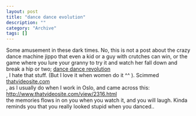 ```yaml
--- 
layout: post 
title: "dance dance evolution"
description: ""
category: "Archive"
tags: []
---  
```

Some amusement in these dark times. No, this is not a post about the crazy dance machine jippo that even a kid or a guy with crutches can win, or the game where you lure your granny to try it and watch her fall down and break a hip or two; <a href="http://en.wikipedia.org/wiki/Dance_Dance_Revolution">dance dance revolution</a> <br/> , I hate that stuff. (But I love it when women do it ^^ ). Scimmed <a href="http://www.thatvideosite.com">thatvideosite.com</a> <br/>, as I usually do when I work in Oslo, and came across this: <a href="http://www.thatvideosite.com/view/2316.html">http://www.thatvideosite.com/view/2316.html</a> <br/> the memories flows in on you when you watch it, and you will laugh. 
Kinda reminds you that you really looked stupid when you danced..

